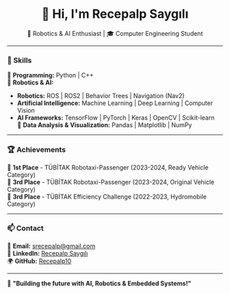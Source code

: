 <h1 align="center">👋 Hi, I'm Recepalp Saygılı</h1>

<p align="center">
🚀 Robotics & AI Enthusiast | 🎓 Computer Engineering Student
</p>

---

### 🚀 Skills  
🔹 **Programming:** Python | C++  
🔹 **Robotics & AI:**  
   - **Robotics:** ROS | ROS2 | Behavior Trees | Navigation (Nav2)  
   - **Artificial Intelligence:** Machine Learning | Deep Learning | Computer Vision  
   - **AI Frameworks:** TensorFlow | PyTorch | Keras | OpenCV | Scikit-learn  
🔹 **Data Analysis & Visualization:** Pandas | Matplotlib | NumPy  

---

### 🏆 Achievements  
🏅 **1st Place** - TÜBİTAK Robotaxi-Passenger (2023-2024, Ready Vehicle Category)  
🏅 **3rd Place** - TÜBİTAK Robotaxi-Passenger (2023-2024, Original Vehicle Category)  
🏅 **3rd Place** - TÜBİTAK Efficiency Challenge (2022-2023, Hydromobile Category)  

---

### 📫 Contact  
📩 **Email:** [srecepalp@gmail.com](mailto:srecepalp@gmail.com)  
🔗 **LinkedIn:** [Recepalp Saygılı](https://www.linkedin.com/in/recepalp-saygılı-b2a0a0231/)  
🌍 **GitHub:** [Recepalp10](https://github.com/Recepalp10)  

---

🚀 **"Building the future with AI, Robotics & Embedded Systems!"**  
